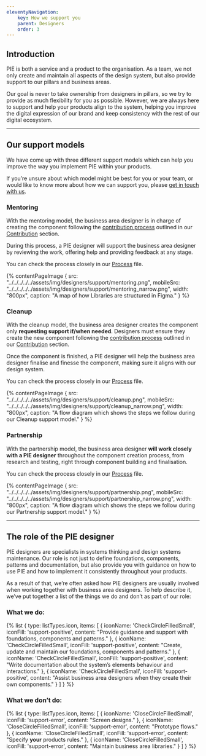```yaml
---
eleventyNavigation:
    key: How we support you
    parent: Designers
    order: 3
---
```


## Introduction

PIE is both a service and a product to the organisation. As a team, we not only create and maintain all aspects of the design system, but also provide support to our pillars and business areas.

Our goal is never to take ownership from designers in pillars, so we try to provide as much flexibility for you as possible. However,  we are always here to support and help your products align to the system, helping you improve the digital expression of our brand and keep consistency with the rest of our digital ecosystem.

---

## Our support models

We have come up with three different support models which can help you improve the way you implement PIE within your products.

If you’re unsure about which model might be best for you or your team, or would like to know more about how we can support you, please [get in touch with us]().

### Mentoring

With the mentoring model, the business area designer is in charge of creating the component following the [contribution process]() outlined in our [Contribution]() section.

During this process, a PIE designer will support the business area designer by reviewing the work, offering help and providing feedback at any stage.

You can check the process closely in our [Process]() file.

{% contentPageImage {
src: "../../../../../assets/img/designers/support/mentoring.png",
mobileSrc: "../../../../../assets/img/designers/support/mentoring_narrow.png",
width: "800px",
caption: "A map of how Libraries are structured in Figma."
} %}

### Cleanup

With the cleanup model, the business area designer creates the component only **requesting support if/when needed**. Designers must ensure they create the new component following the [contribution process]() outlined in our [Contribution]() section.

Once the component is finished, a PIE designer will help the business area designer finalise and finesse the component, making sure it aligns with our design system.

You can check the process closely in our [Process]() file.

{% contentPageImage {
src: "../../../../../assets/img/designers/support/cleanup.png",
mobileSrc: "../../../../../assets/img/designers/support/cleanup_narrow.png",
width: "800px",
caption: "A flow diagram which shows the steps we follow during our Cleanup support model."
} %}

### Partnership

With the partnership model, the business area designer **will work closely with a PIE designer** throughout the component creation process, from research and testing, right through component building and finalisation.

You can check the process closely in our [Process]() file.

{% contentPageImage {
src: "../../../../../assets/img/designers/support/partnership.png",
mobileSrc: "../../../../../assets/img/designers/support/partnership_narrow.png",
width: "800px",
caption: "A flow diagram which shows the steps we follow during our Partnership support model."
} %}

---

## The role of the PIE designer

PIE designers are specialists in systems thinking and design systems maintenance. Our role is not just to define foundations, components, patterns and documentation, but also provide you with guidance on how to use PIE and how to implement it consistently throughout your products.

As a result of that, we’re often asked how PIE designers are usually involved when working together with business area designers. To help describe it, we’ve put together a list of the things we do and don’t as part of our role:

### What we do:

{% list {
    type: listTypes.icon,
    items: [
        {
          iconName: 'CheckCircleFilledSmall',
          iconFill: 'support-positive',
          content: "Provide guidance and support with foundations, components and patterns."
        },
        {
          iconName: 'CheckCircleFilledSmall',
          iconFill: 'support-positive',
          content: "Create, update and maintain our foundations, components and patterns."
        },
        {
          iconName: 'CheckCircleFilledSmall',
          iconFill: 'support-positive',
          content: "Write documentation about the system’s elements behaviour and interactions."
        },
        {
          iconName: 'CheckCircleFilledSmall',
          iconFill: 'support-positive',
          content: "Assist business area designers when they create their own components."
        }
    ]
} %}


### What we don’t do:

{% list {
    type: listTypes.icon,
    items: [
        {
          iconName: 'CloseCircleFilledSmall',
          iconFill: 'support-error',
          content: "Screen designs."
        },
        {
          iconName: 'CloseCircleFilledSmall',
          iconFill: 'support-error',
          content: "Prototype flows."
        },
        {
          iconName: 'CloseCircleFilledSmall',
          iconFill: 'support-error',
          content: "Specify **your** products rules."
        },
        {
          iconName: 'CloseCircleFilledSmall',
          iconFill: 'support-error',
          content: "Maintain business area libraries."
        }
    ]
} %}
